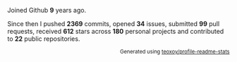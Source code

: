 Joined Github **9** years ago.

Since then I pushed **2369** commits, opened **34** issues, submitted **99** pull requests, received **612** stars across **180** personal projects and contributed to **22** public repositories.

<p align="right"><sub>Generated using <a href="https://github.com/marketplace/actions/profile-readme-stats">teoxoy/profile-readme-stats</a></sub></p>
